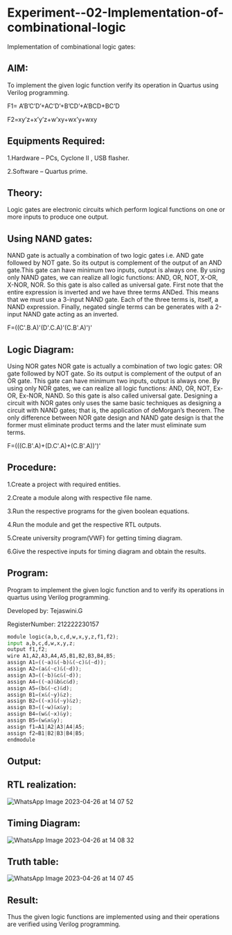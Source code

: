 # Experiment--02-Implementation-of-combinational-logic
Implementation of combinational logic gates:
 
## AIM:
To implement the given logic function verify its operation in Quartus using Verilog programming.

F1= A’B’C’D’+AC’D’+B’CD’+A’BCD+BC’D

F2=xy’z+x’y’z+w’xy+wx’y+wxy

## Equipments Required:
  1.Hardware – PCs, Cyclone II , USB flasher.
  
  2.Software – Quartus prime.
  
## Theory:
Logic gates are electronic circuits which perform logical functions on one or more inputs to produce one output. 

## Using NAND gates:
NAND gate is actually a combination of two logic gates i.e. AND gate followed by NOT gate. So its output is complement of the output of an AND gate.This gate can have minimum two inputs, output is always one. By using only NAND gates, we can realize all logic functions: AND, OR, NOT, X-OR, X-NOR, NOR. So this gate is also called as universal gate. First note that the entire expression is inverted and we have three terms ANDed. This means that we must use a 3-input NAND gate. Each of the three terms is, itself, a NAND expression. Finally, negated single terms can be generates with a 2-input NAND gate acting as an inverted.

F=((C'.B.A)'(D'.C.A)'(C.B'.A)')'

## Logic Diagram:

Using NOR gates
NOR gate is actually a combination of two logic gates: OR gate followed by NOT gate. So its output is complement of the output of an OR gate. This gate can have minimum two inputs, output is always one. By using only NOR gates, we can realize all logic functions: AND, OR, NOT, Ex-OR, Ex-NOR, NAND. So this gate is also called universal gate. Designing a circuit with NOR gates only uses the same basic techniques as designing a circuit with NAND gates; that is, the application of deMorgan’s theorem. The only difference between NOR gate design and NAND gate design is that the former must eliminate product terms and the later must eliminate sum terms.

F=(((C.B'.A)+(D.C'.A)+(C.B'.A))')'

## Procedure:
1.Create a project with required entities.

2.Create a module along with respective file name.

3.Run the respective programs for the given boolean equations.

4.Run the module and get the respective RTL outputs.

5.Create university program(VWF) for getting timing diagram.

6.Give the respective inputs for timing diagram and obtain the results.

## Program:

Program to implement the given logic function and to verify its operations in quartus using Verilog programming.

Developed by: Tejaswini.G

RegisterNumber:  212222230157

```python
module logic(a,b,c,d,w,x,y,z,f1,f2);
input a,b,c,d,w,x,y,z;
output f1,f2;
wire A1,A2,A3,A4,A5,B1,B2,B3,B4,B5;
assign A1=((~a)&(~b)&(~c)&(~d));
assign A2=(a&(~c)&(~d));
assign A3=((~b)&c&(~d));
assign A4=((~a)&b&c&d);
assign A5=(b&(~c)&d);
assign B1=(x&(~y)&z);
assign B2=((~x)&(~y)&z);
assign B3=((~w)&x&y);
assign B4=(w&(~x)&y);
assign B5=(w&x&y);
assign f1=A1|A2|A3|A4|A5;
assign f2=B1|B2|B3|B4|B5;
endmodule
```
## Output:
## RTL realization:
![WhatsApp Image 2023-04-26 at 14 07 52](https://user-images.githubusercontent.com/121222763/234522444-db5ef569-cbc4-42f9-bffe-2f5869a3ec5c.jpg)
## Timing Diagram:
![WhatsApp Image 2023-04-26 at 14 08 32](https://user-images.githubusercontent.com/121222763/234522518-16250082-e268-41dd-b0d1-2fdf9bd07f3a.jpg)
## Truth table:
![WhatsApp Image 2023-04-26 at 14 07 45](https://user-images.githubusercontent.com/121222763/234522624-56fff42e-df4f-4b2a-a1a3-e662f6c1f132.jpg)

## Result:
Thus the given logic functions are implemented using  and their operations are verified using Verilog programming.
